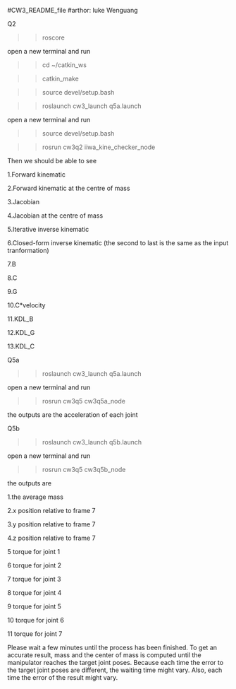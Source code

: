 #CW3_README_file 
#arthor: luke Wenguang

Q2
>> roscore

open a new terminal and run
>> cd ~/catkin_ws

>> catkin_make

>> source devel/setup.bash

>> roslaunch cw3_launch q5a.launch

open a new terminal and run 

>> source devel/setup.bash

>> rosrun cw3q2 iiwa_kine_checker_node

Then we should be able to see 

1.Forward kinematic

2.Forward kinematic at the centre of mass

3.Jacobian

4.Jacobian at the centre of mass

5.Iterative inverse kinematic

6.Closed-form inverse kinematic (the second to last is the same as the input tranformation)

7.B

8.C

9.G

10.C*velocity

11.KDL_B

12.KDL_G

13.KDL_C

Q5a

>> roslaunch cw3_launch q5a.launch

open a new terminal and run

>> rosrun cw3q5 cw3q5a_node

the outputs are the acceleration of each joint

Q5b

>> roslaunch cw3_launch q5b.launch

open a new terminal and run

>> rosrun cw3q5 cw3q5b_node

the outputs are

1.the average mass

2.x position relative to frame 7

3.y position relative to frame 7

4.z position relative to frame 7

5 torque for joint 1

6 torque for joint 2

7 torque for joint 3

8 torque for joint 4

9 torque for joint 5

10 torque for joint 6

11 torque for joint 7


Please wait a few minutes until the process has been finished. 
To get an accurate result, mass and the center of mass is computed until the manipulator reaches the target joint poses.
Because each time the error to the target joint poses are different, the waiting time might vary. 
Also, each time the error of the result might vary.
